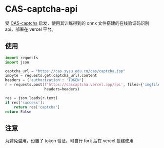 # CAS-captcha-api

受 [CAS-captcha](https://github.com/Qjbtiger/CAS-captcha) 启发，使用其训练得到的 onnx 文件搭建的在线验证码识别 api，部署在 vercel 平台。

## 使用

```py
import requests
import json

captcha_url = "https://cas.sysu.edu.cn/cas/captcha.jsp"
imbyte = requests.get(captcha_url).content
headers = {'authorization': 'TOKEN'}
r = requests.post(f'https://cascaptcha.vercel.app/api', files={'imgfile': ('captcha.jpg', imbyte)},
                  headers=headers)

res = json.loads(r.text)
if res['success']:
    return res['captcha']
return False

```

## 注意

为避免滥用，设置了 token 验证，可自行 fork 后在 vercel 搭建使用
